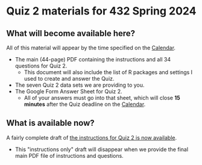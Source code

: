# Quiz 2 materials for 432 Spring 2024

## What will become available here?

All of this material will appear by the time specified on the [Calendar](https://thomaselove.github.io/432-2024/calendar.html).

- The main (44-page) PDF containing the instructions and all 34 questions for Quiz 2.
    - This document will also include the list of R packages and settings I used to create and answer the Quiz.
- The seven Quiz 2 data sets we are providing to you.
- The Google Form Answer Sheet for Quiz 2.
    - All of your answers must go into that sheet, which will close **15 minutes** after the Quiz deadline on the [Calendar](https://thomaselove.github.io/432-2024/calendar.html).

## What is available now?

A fairly complete draft of [the instructions for Quiz 2 is now available](https://github.com/THOMASELOVE/432-quizzes-2024/blob/main/quiz2/432_quiz2_2024_instructions_only.pdf).

- This "instructions only" draft will disappear when we provide the final main PDF file of instructions and questions.
